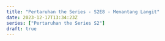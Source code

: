 ```yaml
---
title: "Pertaruhan the Series - S2E8 - Menantang Langit"
date: 2023-12-17T13:34:23Z
series: ["Pertaruhan the Series S2"]
draft: true
---
```



<mux-player stream-type="on-demand"
  src="https://kp3d-my.sharepoint.com/personal/ryoo_kp3d_onmicrosoft_com/_layouts/15/download.aspx?share=EX75DpD90zJIgJ1pTTIS76UBuO5ThPZruOx2yxX4Rssu0g" prefer-playback="mse" controls>
  </mux-player>
  
  
  <script src="https://cdn.jsdelivr.net/npm/@mux/mux-player"></script>
  
 <script type="application/ld+json">
 {
  "@context": "https://schema.org/",
  "@type": "VideoObject",
  "name": "Pertaruhan the Series - S2E8 - Menantang Langit",
  "contentUrl": "https://stream.mux.com/YbrnuzD02BcQCPUBE36D8kKU8tCBbv02OOtzn2xDtaNAI.m3u8",
  "thumbnailUrl": "https://www.themoviedb.org/t/p/original/zwsJRRmVozVZ1tDs8buIs97pCqm.jpg?width=314&fit_mode=preserve&time=25",
  "uploadDate": "2023-12-17T13:34:23Z",
}

</script>